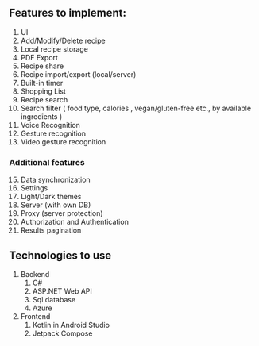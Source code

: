 
## Features to implement:
1. UI
2. Add/Modify/Delete recipe
4. Local recipe storage
5. PDF Export
6. Recipe share
7. Recipe import/export (local/server)
8. Built-in timer
9. Shopping List
10. Recipe search
11. Search filter ( food type, calories , vegan/gluten-free etc., by available ingredients )
12. Voice Recognition
13. Gesture recognition
14. Video gesture recognition


### Additional features
15. Data synchronization
16. Settings
17. Light/Dark themes
18. Server (with own DB)
19. Proxy (server protection)
20. Authorization and Authentication
21. Results pagination


## Technologies to use
1. Backend
   1. C#
   2. ASP.NET Web API
   3. Sql database
   4. Azure
2. Frontend
   1. Kotlin in Android Studio
   2. Jetpack Compose
   

